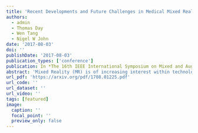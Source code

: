 ```yaml
---
title: 'Recent Developments and Future Challenges in Medical Mixed Reality'
authors:
  - admin
  - Thomas Day
  - Wen Tang
  - Nigel W John
date: '2017-08-03'
doi: ''
publishDate: '2017-08-03'
publication_types: ['conference']
publication: In *The 16th IEEE International Symposium on Mixed and Augmented Reality (ISMAR)*
abstract: 'Mixed Reality (MR) is of increasing interest within technology-driven modern medicine but is not yet used in everyday practice. This situation is changing rapidly, however, and this paper explores the emergence of MR technology and the importance of its utility within medical applications. A classification of medical MR has been obtained by applying an unbiased text mining method to a database of 1,403 relevant research papers published over the last two decades. The classification results reveal a taxonomy for the development of medical MR research during this period as well as suggesting future trends. We then use the classification to analyse the technology and applications developed in the last five years. Our objective is to aid researchers to focus on the areas where technology advancements in medical MR are most needed, as well as providing medical practitioners with a useful source of reference.'
url_pdf: 'https://arxiv.org/pdf/1708.01225.pdf'
url_code: ''
url_dataset: ''
url_video: ''
tags: [featured]
image:
  caption: ''
  focal_point: ''
  preview_only: false
---
```

